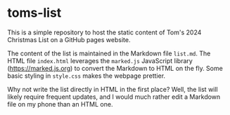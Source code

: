 # toms-list
This is a simple repository to host the static content of Tom's 2024 Christmas List on a GitHub pages website.

The content of the list is maintained in the Markdown file <code>list.md</code>. The HTML file <code>index.html</code> leverages the <code>marked.js</code> JavaScript library (https://marked.js.org) to convert the Markdown to HTML on the fly. Some basic styling in <code>style.css</code> makes the webpage prettier.

Why not write the list directly in HTML in the first place? Well, the list will likely require frequent updates, and I would much rather edit a Markdown file on my phone than an HTML one.